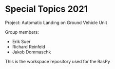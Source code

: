 # Special Topics 2021

Project: Automatic Landing on Ground Vehicle Unit

Group members:
* Erik Suer
* Richard Reinfeld
* Jakob Dommaschk

This is the workspace repository used for the RasPy
